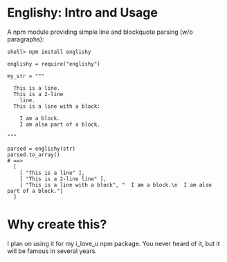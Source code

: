 
Englishy: Intro and Usage
================

A npm module providing simple line and blockquote parsing (w/o paragraphs):

    shell> npm install englishy

    englishy = require("englishy")
    
    my_str = """
    
      This is a line.
      This is a 2-line
        line.
      This is a line with a block:
        
        I am a block.
        I am also part of a block.

    """
    
    parsed = englishy(str)
    parsed.to_array()
    # ==>
      [ 
        [ "This is a line" ],
        [ "This is a 2-line line" ],
        [ "This is a line with a block", "  I am a block.\n  I am also part of a block."]
      ]

      
Why create this?
====
I plan on using it for my i\_love\_u npm package. 
You never heard of it, but it will be famous in 
several years.



